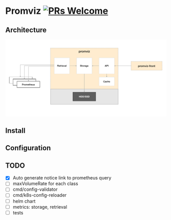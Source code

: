 
# Promviz [![PRs Welcome](https://img.shields.io/badge/PRs-welcome-brightgreen.svg?style=flat)](http://makeapullrequest.com)

## Architecture

![](https://github.com/nghialv/promviz/blob/master/documentation/architecture.png)

## Install

## Configuration

## TODO

- [x] Auto generate notice link to prometheus query
- [ ] maxVolumeRate for each class
- [ ] cmd/config-validator
- [ ] cmd/k8s-config-reloader
- [ ] helm chart
- [ ] metrics: storage, retrieval
- [ ] tests
